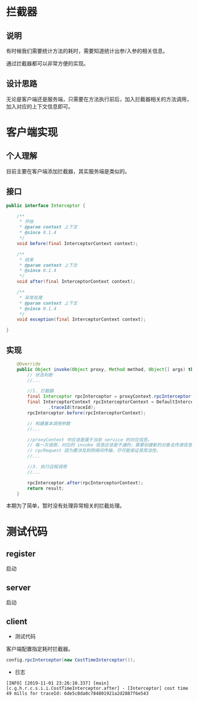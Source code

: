 # 拦截器

## 说明

有时候我们需要统计方法的耗时，需要知道统计出参/入参的相关信息。

通过拦截器都可以非常方便的实现。

## 设计思路

无论是客户端还是服务端，只需要在方法执行前后，加入拦截器相关的方法调用，加入对应的上下文信息即可。

# 客户端实现

## 个人理解

目前主要在客户端添加拦截器，其实服务端是类似的。

## 接口

```java
public interface Interceptor {

    /**
     * 开始
     * @param context 上下文
     * @since 0.1.4
     */
    void before(final InterceptorContext context);

    /**
     * 结束
     * @param context 上下文
     * @since 0.1.4
     */
    void after(final InterceptorContext context);

    /**
     * 异常处理
     * @param context 上下文
     * @since 0.1.4
     */
    void exception(final InterceptorContext context);

}
```

## 实现

```java
    @Override
    public Object invoke(Object proxy, Method method, Object[] args) throws Throwable {
        // 状态判断
        //...

        //1. 拦截器
        final Interceptor rpcInterceptor = proxyContext.rpcInterceptor();
        final InterceptorContext rpcInterceptorContext = DefaultInterceptorContext.newInstance()
                .traceId(traceId);
        rpcInterceptor.before(rpcInterceptorContext);

        // 构建基本调用参数
        //...

        //proxyContext 中应该是属于当前 service 的对应信息。
        // 每一次调用，对应的 invoke 信息应该是不通的，需要创建新的对象去传递信息
        // rpcRequest 因为要涉及到网络间传输，尽可能保证其简洁性。
        //...

        //3. 执行远程调用
        //...

        rpcInterceptor.after(rpcInterceptorContext);
        return result;
    }
```

本期为了简单，暂时没有处理异常相关的拦截处理。

# 测试代码

## register

启动

## server

启动

## client 

- 测试代码

客户端配置指定耗时拦截器。

```java
config.rpcInterceptor(new CostTimeInterceptor());
```

- 日志

```
[INFO] [2019-11-01 23:26:10.337] [main] [c.g.h.r.c.s.i.i.CostTimeInterceptor.after] - [Interceptor] cost time 49 mills for traceId: 6de5c8da8c784801921a2d2887f6e543
```